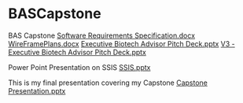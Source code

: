 # BASCapstone
BAS Capstone
[Software Requirements Specification.docx](https://github.com/user-attachments/files/19828947/Software.Requirements.Specification.docx)
[WireFramePlans.docx](https://github.com/user-attachments/files/20031797/WireFramePlans.docx)
[Executive Biotech Advisor Pitch Deck.pptx](https://github.com/user-attachments/files/20040649/Executive.Biotech.Advisor.Pitch.Deck.pptx)
[V3 - Executive Biotech Advisor Pitch Deck.pptx](https://github.com/user-attachments/files/20040651/V3.-.Executive.Biotech.Advisor.Pitch.Deck.pptx)

Power Point Presentation on SSIS [SSIS.pptx](https://github.com/user-attachments/files/20448886/SSIS.pptx)

This is my final presentation covering my Capstone 
[Capstone Presentation.pptx](https://github.com/user-attachments/files/20748293/Capstone.Presentation.pptx)
